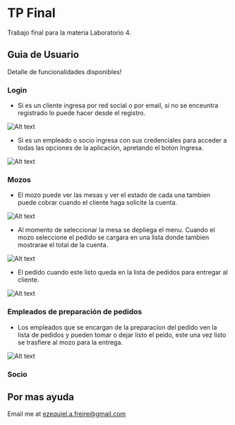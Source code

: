 # TP Final

Trabajo final para la materia Laboratorio 4.

## Guia de Usuario

Detalle de funcionalidades disponibles!

### Login
 - Si es un cliente ingresa por red social o por email, si no se enceuntra registrado lo puede hacer
   desde el registro.

 ![Alt text](https://github.com/flecherdev/comanda-front/blob/development/guias/login_cliente.png?raw=true "Title")

 - Si es un empleado o socio ingresa con sus credenciales para acceder a todas las opciones de la aplicación, apretando el boton Ingresa.

  ![Alt text](https://github.com/flecherdev/comanda-front/blob/development/guias/login_empleado.png?raw=true "Title")
  
### Mozos
 - El mozo puede ver las mesas y ver el estado de cada una tambien puede cobrar cuando el cliente haga 
 solicite la cuenta.

 ![Alt text](https://github.com/flecherdev/comanda-front/blob/development/guias/mesas_empleado.png?raw=true "Title")

 - Al momento de seleccionar la mesa se depliega el menu. Cuando el mozo seleccione el pedido se cargara
 en una lista donde tambien mostrarae el total de la cuenta.

 ![Alt text](https://github.com/flecherdev/comanda-front/blob/development/guias/menu_empleado.png?raw=true "Title")

 - El pedido cuando este listo queda en la lista de pedidos para entregar al cliente.

  ![Alt text](https://github.com/flecherdev/comanda-front/blob/development/guias/pedidos_mozo_empleado.png?raw=true "Title")

### Empleados de preparación de pedidos
 - Los empleados que se encargan de la preparacion del pedido ven la lista de pedidos y pueden tomar o dejar listo el peido, este una vez listo se trasfiere al mozo para la entrega.
   
 ![Alt text](https://github.com/flecherdev/comanda-front/blob/development/guias/pedidos_demas_empleado.png?raw=true "Title")
  
### Socio


   
  

## Por mas ayuda

Email me at ezequiel.a.freire@gmail.com
